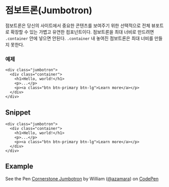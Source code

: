 <!--
{
    "id": 4212,
    "title": "점보트론(Jumbotron)",
    "outline": "점보트론은 당신의 사이트에서 중요한 콘텐츠를 보여주기 위한 선택적으로 전체 뷰포트로 확장할 수 있는 가볍고 유연한 컴포넌트이다. ",
    "tags": ["widget", "component"],
    "order": [4, 2, 12],
    "thumbnail": "4.2.12.jumbotron.png"
}
-->

# 점보트론(Jumbotron)

점보트론은 당신의 사이트에서 중요한 콘텐츠를 보여주기 위한 선택적으로 전체 뷰포트로 확장할 수 있는 가볍고 유연한 컴포넌트이다.
점보트론을 최대 너비로 만드려면 `.container` 안에 넣으면 안된다. `.container` 내 놓여진 점보트론은 최대 너비를 만들지 못한다.

### 예제
```
<div class="jumbotron">
  <div class="container">
    <h1>Hello, world!</h1>
    <p>...</p>
    <p><a class="btn btn-primary btn-lg">Learn more</a></p>
  </div>
</div>
```

## Snippet
```
<div class="jumbotron">
  <div class="container">
    <h1>Hello, world!</h1>
    <p>...</p>
    <p><a class="btn btn-primary btn-lg">Learn more</a></p>
  </div>
</div>
```

## Example
<p data-height="270" data-theme-id="1127" data-slug-hash="hsIwd" data-user="azamara" data-default-tab="result" class='codepen'>See the Pen <a href='http://codepen.io/azamara/pen/hsIwd'>Cornerstone Jumbotron</a> by William (<a href='http://codepen.io/azamara'>@azamara</a>) on <a href='http://codepen.io'>CodePen</a></p>
<script async src="http://codepen.io/assets/embed/ei.js"></script>